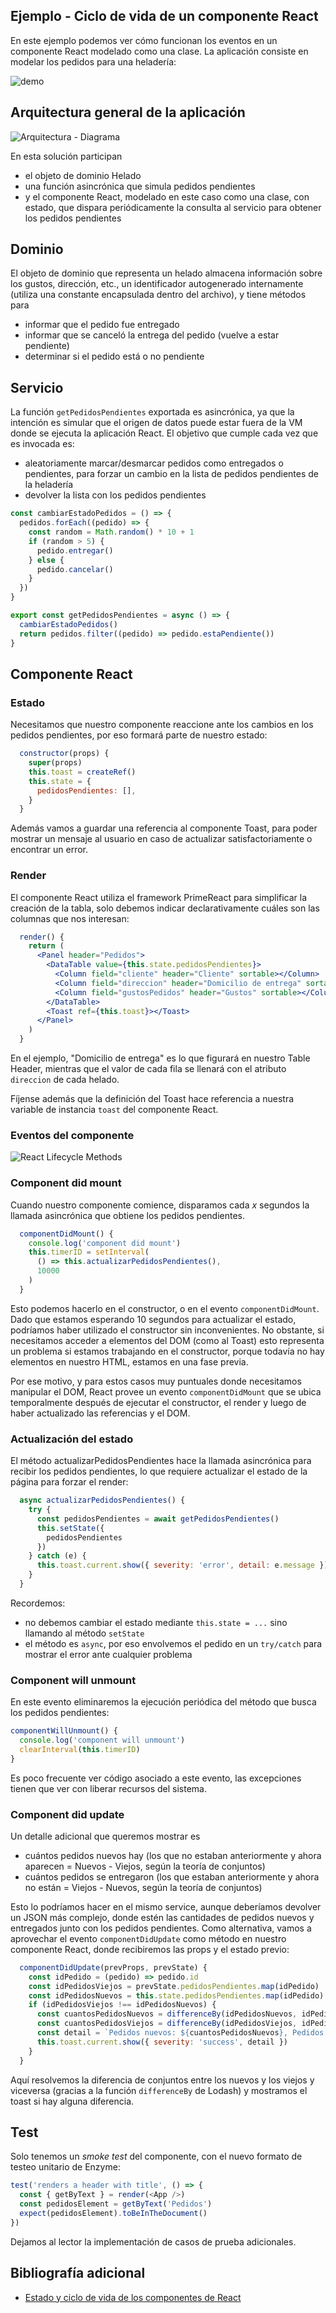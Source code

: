 

## Ejemplo - Ciclo de vida de un componente React

En este ejemplo podemos ver cómo funcionan los eventos en un componente React modelado como una clase. La aplicación consiste en modelar los pedidos para una heladería:

![demo](./images/demo.gif)

## Arquitectura general de la aplicación

![Arquitectura - Diagrama](./images/Arquitectura.png)

En esta solución participan

- el objeto de dominio Helado
- una función asincrónica que simula pedidos pendientes
- y el componente React, modelado en este caso como una clase, con estado, que dispara periódicamente la consulta al servicio para obtener los pedidos pendientes

## Dominio

El objeto de dominio que representa un helado almacena información sobre los gustos, dirección, etc., un identificador autogenerado internamente (utiliza una constante encapsulada dentro del archivo), y tiene métodos para

- informar que el pedido fue entregado
- informar que se canceló la entrega del pedido (vuelve a estar pendiente)
- determinar si el pedido está o no pendiente

## Servicio

La función `getPedidosPendientes` exportada es asincrónica, ya que la intención es simular que el origen de datos puede estar fuera de la VM donde se ejecuta la aplicación React. El objetivo que cumple cada vez que es invocada es:

- aleatoriamente marcar/desmarcar pedidos como entregados o pendientes, para forzar un cambio en la lista de pedidos pendientes de la heladería
- devolver la lista con los pedidos pendientes

```js
const cambiarEstadoPedidos = () => {
  pedidos.forEach((pedido) => {
    const random = Math.random() * 10 + 1
    if (random > 5) {
      pedido.entregar()
    } else {
      pedido.cancelar()
    }
  })
}

export const getPedidosPendientes = async () => {
  cambiarEstadoPedidos()
  return pedidos.filter((pedido) => pedido.estaPendiente())
}
```

## Componente React

### Estado

Necesitamos que nuestro componente reaccione ante los cambios en los pedidos pendientes, por eso formará parte de nuestro estado:

```jsx
  constructor(props) {
    super(props)
    this.toast = createRef()
    this.state = {
      pedidosPendientes: [],
    }
  }
```

Además vamos a guardar una referencia al componente Toast, para poder mostrar un mensaje al usuario en caso de actualizar satisfactoriamente o encontrar un error.

### Render

El componente React utiliza el framework PrimeReact para simplificar la creación de la tabla, solo debemos indicar declarativamente cuáles son las columnas que nos interesan:

```jsx
  render() {
    return (
      <Panel header="Pedidos">
        <DataTable value={this.state.pedidosPendientes}>
          <Column field="cliente" header="Cliente" sortable></Column>
          <Column field="direccion" header="Domicilio de entrega" sortable></Column>
          <Column field="gustosPedidos" header="Gustos" sortable></Column>
        </DataTable>
        <Toast ref={this.toast}></Toast>
      </Panel>
    )
  }
```

En el ejemplo, "Domicilio de entrega" es lo que figurará en nuestro Table Header, mientras que el valor de cada fila se llenará con el atributo `direccion` de cada helado.

Fíjense además que la definición del Toast hace referencia a nuestra variable de instancia `toast` del componente React.

### Eventos del componente

![React Lifecycle Methods](./images/ReactLifecycle.png)

### Component did mount

Cuando nuestro componente comience, disparamos cada _x_ segundos la llamada asincrónica que obtiene los pedidos pendientes. 

```js
  componentDidMount() {
    console.log('component did mount')
    this.timerID = setInterval(
      () => this.actualizarPedidosPendientes(),
      10000
    )
  }
```

Esto podemos hacerlo en el constructor, o en el evento `componentDidMount`. Dado que estamos esperando 10 segundos para actualizar el estado, podríamos haber utilizado el constructor sin inconvenientes. No obstante, si necesitamos acceder a elementos del DOM (como al Toast) esto representa un problema si estamos trabajando en el constructor, porque todavía no hay elementos en nuestro HTML, estamos en una fase previa.

Por ese motivo, y para estos casos muy puntuales donde necesitamos manipular el DOM, React provee un evento `componentDidMount` que se ubica temporalmente después de ejecutar el constructor, el render y luego de haber actualizado las referencias y el DOM.

### Actualización del estado

El método actualizarPedidosPendientes hace la llamada asincrónica para recibir los pedidos pendientes, lo que requiere actualizar el estado de la página para forzar el render:

```js
  async actualizarPedidosPendientes() {
    try {
      const pedidosPendientes = await getPedidosPendientes()
      this.setState({
        pedidosPendientes
      })
    } catch (e) {
      this.toast.current.show({ severity: 'error', detail: e.message })
    }
  }
```

Recordemos:

- no debemos cambiar el estado mediante `this.state = ...` sino llamando al método `setState`
- el método es `async`, por eso envolvemos el pedido en un `try/catch` para mostrar el error ante cualquier problema

### Component will unmount

En este evento eliminaremos la ejecución periódica del método que busca los pedidos pendientes:

```js
componentWillUnmount() {
  console.log('component will unmount')
  clearInterval(this.timerID)
}
```

Es poco frecuente ver código asociado a este evento, las excepciones tienen que ver con liberar recursos del sistema.

### Component did update

Un detalle adicional que queremos mostrar es

- cuántos pedidos nuevos hay (los que no estaban anteriormente y ahora aparecen = Nuevos - Viejos, según la teoría de conjuntos)
- cuántos pedidos se entregaron (los que estaban anteriormente y ahora no están = Viejos - Nuevos, según la teoría de conjuntos)

Esto lo podríamos hacer en el mismo service, aunque deberíamos devolver un JSON más complejo, donde estén las cantidades de pedidos nuevos y entregados junto con los pedidos pendientes. Como alternativa, vamos a aprovechar el evento `componentDidUpdate` como método en nuestro componente React, donde recibiremos las props y el estado previo:

```js
  componentDidUpdate(prevProps, prevState) {
    const idPedido = (pedido) => pedido.id
    const idPedidosViejos = prevState.pedidosPendientes.map(idPedido)
    const idPedidosNuevos = this.state.pedidosPendientes.map(idPedido)
    if (idPedidosViejos !== idPedidosNuevos) {
      const cuantosPedidosNuevos = differenceBy(idPedidosNuevos, idPedidosViejos).length
      const cuantosPedidosViejos = differenceBy(idPedidosViejos, idPedidosNuevos).length
      const detail = `Pedidos nuevos: ${cuantosPedidosNuevos}, Pedidos despachados: ${cuantosPedidosViejos}`
      this.toast.current.show({ severity: 'success', detail })
    }
  }
```

Aquí resolvemos la diferencia de conjuntos entre los nuevos y los viejos y viceversa (gracias a la función `differenceBy` de Lodash) y mostramos el toast si hay alguna diferencia.

## Test

Solo tenemos un _smoke test_ del componente, con el nuevo formato de testeo unitario de Enzyme:

```js
test('renders a header with title', () => {
  const { getByText } = render(<App />)
  const pedidosElement = getByText('Pedidos')
  expect(pedidosElement).toBeInTheDocument()
})
```

Dejamos al lector la implementación de casos de prueba adicionales.

## Bibliografía adicional

- [Estado y ciclo de vida de los componentes de React](https://es.reactjs.org/docs/state-and-lifecycle.html)
